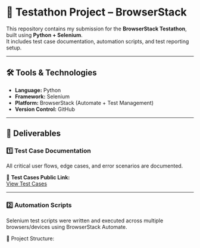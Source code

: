 # 🚀 Testathon Project – BrowserStack

This repository contains my submission for the **BrowserStack Testathon**, built using **Python + Selenium**.  
It includes test case documentation, automation scripts, and test reporting setup.  

---

## 🛠️ Tools & Technologies
- **Language:** Python  
- **Framework:** Selenium  
- **Platform:** BrowserStack (Automate + Test Management)  
- **Version Control:** GitHub  

---

## 📂 Deliverables

### 1️⃣ Test Case Documentation
All critical user flows, edge cases, and error scenarios are documented.  

🔗 **Test Cases Public Link:**  
[View Test Cases](<paste-your-BrowserStack-public-link-here>)  

---

### 2️⃣ Automation Scripts
Selenium test scripts were written and executed across multiple browsers/devices using BrowserStack Automate.  

📂 Project Structure:
